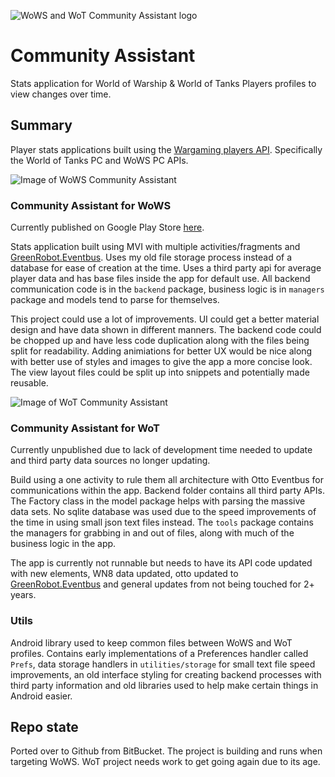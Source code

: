 ![WoWS and WoT Community Assistant logo](https://i.imgur.com/yhy0ELe.png)

# Community Assistant
Stats application for World of Warship & World of Tanks Players profiles to view changes over time.

## Summary

Player stats applications built using the [Wargaming players API](https://developers.wargaming.net/). Specifically the World of Tanks PC and WoWS PC APIs.


![Image of WoWS Community Assistant](https://i.imgur.com/Mgc8Ihh.png)

### Community Assistant for WoWS

Currently published on Google Play Store [here](https://play.google.com/store/apps/details?id=com.half.wowsca).

Stats application built using MVI with multiple activities/fragments and [GreenRobot.Eventbus](https://github.com/greenrobot/EventBus). Uses my old file storage process instead of a database for ease of creation at the time. Uses a third party api for average player data and has base files inside the app for default use. All backend communication code is in the `backend` package, business logic is in `managers` package and models tend to parse for themselves.

This project could use a lot of improvements. UI could get a better material design and have data shown in different manners. The backend code could be chopped up and have less code duplication along with the files being split for readability. Adding animiations for better UX would be nice along with better use of styles and images to give the app a more concise look. The view layout files could be split up into snippets and potentially made reusable.


![Image of WoT Community Assistant](https://i.imgur.com/kbYasjV.png)

### Community Assistant for WoT

Currently unpublished due to lack of development time needed to update and third party data sources no longer updating.

Build using a one activity to rule them all architecture with Otto Eventbus for communications within the app. Backend folder contains all third party APIs. The Factory class in the model package helps with parsing the massive data sets. No sqlite database was used due to the speed improvements of the time in using small json text files instead. The `tools` package contains the managers for grabbing in and out of files, along with much of the business logic in the app.

The app is currently not runnable but needs to have its API code updated with new elements, WN8 data updated, otto updated to [GreenRobot.Eventbus](https://github.com/greenrobot/EventBus) and general updates from not being touched for 2+ years.


### Utils

Android library used to keep common files between WoWS and WoT profiles. Contains early implementations of a Preferences handler called `Prefs`, data storage handlers in `utilities/storage` for small text file speed improvements, an old interface styling for creating backend processes with third party information and old libraries used to help make certain things in Android easier.

## Repo state

Ported over to Github from BitBucket. The project is building and runs when targeting WoWS. WoT project needs work to get going again due to its age.